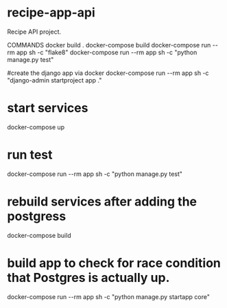 # recipe-app-api
Recipe API project.

COMMANDS
docker build .
docker-compose build
docker-compose run --rm app sh -c "flake8"
docker-compose run --rm app sh -c "python manage.py test"

#create the django app via docker
docker-compose run --rm app sh -c "django-admin startproject app ."


# start services
docker-compose up

# run test
docker-compose run --rm app sh -c "python manage.py test"

# rebuild services after adding the postgress
docker-compose build

# build app to check for race condition that Postgres is actually up.
docker-compose run --rm app sh -c "python manage.py startapp core"